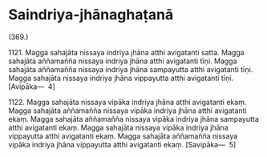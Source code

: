 

# Saindriya-jhānaghaṭanā







(369.)

1121\. Magga sahajāta nissaya indriya jhāna atthi avigatanti satta. Magga sahajāta aññamañña nissaya indriya jhāna atthi avigatanti tīṇi. Magga sahajāta aññamañña nissaya indriya jhāna sampayutta atthi avigatanti tīṇi. Magga sahajāta nissaya indriya jhāna vippayutta atthi avigatanti tīṇi. [Avipāka—  4]

1122\. Magga sahajāta nissaya vipāka indriya jhāna atthi avigatanti ekaṃ. Magga sahajāta aññamañña nissaya vipāka indriya jhāna atthi avigatanti ekaṃ. Magga sahajāta aññamañña nissaya vipāka indriya jhāna sampayutta atthi avigatanti ekaṃ. Magga sahajāta nissaya vipāka indriya jhāna vippayutta atthi avigatanti ekaṃ. Magga sahajāta aññamañña nissaya vipāka indriya jhāna vippayutta atthi avigatanti ekaṃ. [Savipāka—  5]




